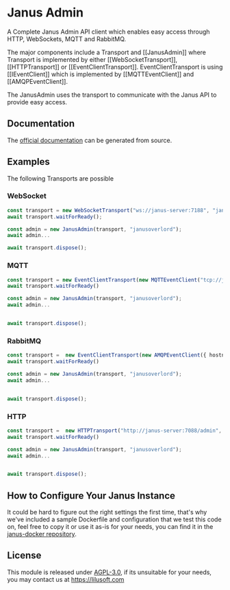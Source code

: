 # Janus Admin

A Complete Janus Admin API client which enables easy access through HTTP, WebSockets, MQTT and RabbitMQ.

The major components include a Transport and [[JanusAdmin]] where Transport is implemented by either [[WebSocketTransport]], [[HTTPTransport]] or [[EventClientTransport]]. EventClientTransport is using [[IEventClient]] which is implemented by [[MQTTEventClient]] and [[AMQPEventClient]].

The JanusAdmin uses the transport to communicate with the Janus API to provide easy access.

## Documentation

The [official documentation](https://lilusoft.com/products/janus-admin) can be generated from source.

## Examples

The following Transports are possible

### WebSocket

```TypeScript
const transport = new WebSocketTransport("ws://janus-server:7188", "janus-admin-protocol");
await transport.waitForReady();

const admin = new JanusAdmin(transport, "janusoverlord");
await admin...

await transport.dispose();
```

### MQTT

```TypeScript
const transport = new EventClientTransport(new MQTTEventClient("tcp://janus-server:1883", { username: "guest", password: "guest" }), "from-janus-admin/#", "to-janus-admin", true);
await transport.waitForReady()

const admin = new JanusAdmin(transport, "janusoverlord");
await admin...


await transport.dispose();
```

### RabbitMQ

```TypeScript
const transport =  new EventClientTransport(new AMQPEventClient({ hostname: "janus-server", username: "guest", password: "guest" }, { noDelay: true }), "from-janus-admin", "to-janus-admin", true);
await transport.waitForReady()

const admin = new JanusAdmin(transport, "janusoverlord");
await admin...


await transport.dispose();
```

### HTTP

```TypeScript
const transport =  new HTTPTransport("http://janus-server:7088/admin", "janusoverlord", true);
await transport.waitForReady()

const admin = new JanusAdmin(transport, "janusoverlord");
await admin...


await transport.dispose();
```

## How to Configure Your Janus Instance

It could be hard to figure out the right settings the first time, that's why we've included a sample Dockerfile and configuration that we test this code on, feel free to copy it or use it as-is for your needs, you can find it in the [janus-docker repository](https://github.com/LiluSoft/janus-docker).

## License

This module is released under [AGPL-3.0](https://www.gnu.org/licenses/agpl-3.0.en.html), if its unsuitable for your needs, you may contact us at https://lilusoft.com
